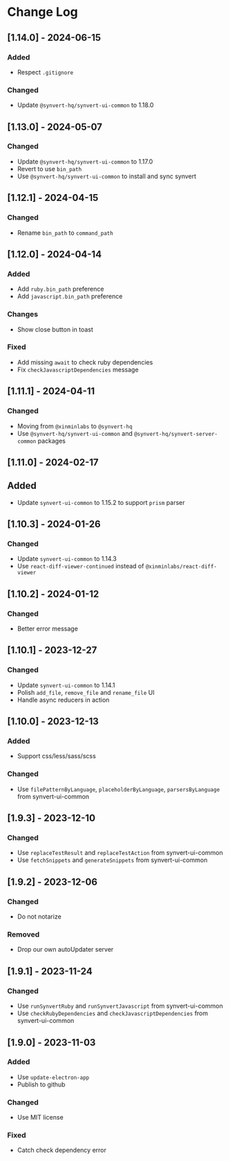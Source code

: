 # Change Log

## [1.14.0] - 2024-06-15

### Added

* Respect `.gitignore`

### Changed

* Update `@synvert-hq/synvert-ui-common` to 1.18.0

## [1.13.0] - 2024-05-07

### Changed

- Update `@synvert-hq/synvert-ui-common` to 1.17.0
- Revert to use `bin_path`
- Use `@synvert-hq/synvert-ui-common` to install and sync synvert

## [1.12.1] - 2024-04-15

### Changed

* Rename `bin_path` to `command_path`

## [1.12.0] - 2024-04-14

### Added

* Add `ruby.bin_path` preference
* Add `javascript.bin_path` preference

### Changes

* Show close button in toast

### Fixed

* Add missing `await` to check ruby dependencies
* Fix `checkJavascriptDependencies` message

## [1.11.1] - 2024-04-11

### Changed

- Moving from `@xinminlabs` to `@synvert-hq`
- Use `@synvert-hq/synvert-ui-common` and `@synvert-hq/synvert-server-common` packages

## [1.11.0] - 2024-02-17

## Added

- Update `synvert-ui-common` to 1.15.2 to support `prism` parser

## [1.10.3] - 2024-01-26

### Changed

- Update `synvert-ui-common` to 1.14.3
- Use `react-diff-viewer-continued` instead of `@xinminlabs/react-diff-viewer`

## [1.10.2] - 2024-01-12

### Changed

- Better error message

## [1.10.1] - 2023-12-27

### Changed

- Update `synvert-ui-common` to 1.14.1
- Polish `add_file`, `remove_file` and `rename_file` UI
- Handle async reducers in action

## [1.10.0] - 2023-12-13

### Added

- Support css/less/sass/scss

### Changed

- Use `filePatternByLanguage`, `placeholderByLanguage`, `parsersByLanguage` from synvert-ui-common

## [1.9.3] - 2023-12-10

### Changed

- Use `replaceTestResult` and `replaceTestAction` from synvert-ui-common
- Use `fetchSnippets` and `generateSnippets` from synvert-ui-common

## [1.9.2] - 2023-12-06

### Changed

- Do not notarize

### Removed

- Drop our own autoUpdater server

## [1.9.1] - 2023-11-24

### Changed

- Use `runSynvertRuby` and `runSynvertJavascript` from synvert-ui-common
- Use `checkRubyDependencies` and `checkJavascriptDependencies` from synvert-ui-common

## [1.9.0] - 2023-11-03

### Added

- Use `update-electron-app`
- Publish to github

### Changed

- Use MIT license

### Fixed

- Catch check dependency error
